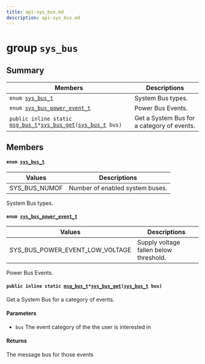 ```yaml
---
title: api-sys_bus.md
description: api-sys_bus.md
---
```

# group `sys_bus` 

## Summary

 Members                        | Descriptions                                
--------------------------------|---------------------------------------------
`enum `[`sys_bus_t`](#group__sys__bus_1gaee4da635f57b99dc3abc2b47d57161de)            | System Bus types.
`enum `[`sys_bus_power_event_t`](#group__sys__bus_1ga2414e5ad78a6810113f3807e5e8c278a)            | Power Bus Events.
`public inline static `[`msg_bus_t`](./doc/starlight-docs/src/content/docs/apidoc/api-undefined.md#structmsg__bus__t)` * `[`sys_bus_get`](#group__sys__bus_1ga5b2866158d7bc7fee02cc1cffc90abe5)`(`[`sys_bus_t`](./doc/starlight-docs/src/content/docs/apidoc/api-undefined.md#group__sys__bus_1gaee4da635f57b99dc3abc2b47d57161de)` bus)`            | Get a System Bus for a category of events.

## Members

#### `enum `[`sys_bus_t`](#group__sys__bus_1gaee4da635f57b99dc3abc2b47d57161de) 

 Values                         | Descriptions                                
--------------------------------|---------------------------------------------
SYS_BUS_NUMOF            | Number of enabled system buses.

System Bus types.

#### `enum `[`sys_bus_power_event_t`](#group__sys__bus_1ga2414e5ad78a6810113f3807e5e8c278a) 

 Values                         | Descriptions                                
--------------------------------|---------------------------------------------
SYS_BUS_POWER_EVENT_LOW_VOLTAGE            | Supply voltage fallen below threshold.

Power Bus Events.

#### `public inline static `[`msg_bus_t`](./doc/starlight-docs/src/content/docs/apidoc/api-undefined.md#structmsg__bus__t)` * `[`sys_bus_get`](#group__sys__bus_1ga5b2866158d7bc7fee02cc1cffc90abe5)`(`[`sys_bus_t`](./doc/starlight-docs/src/content/docs/apidoc/api-undefined.md#group__sys__bus_1gaee4da635f57b99dc3abc2b47d57161de)` bus)` 

Get a System Bus for a category of events.

#### Parameters
* `bus` The event category of the the user is interested in

#### Returns
The message bus for those events


